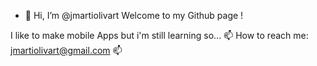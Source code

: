 - 👋 Hi, I’m @jmartiolivart
Welcome to my Github page !

I like to make mobile Apps but i'm still learning so...
📫 How to reach me: jmartiolivart@gmail.com 📫

<!---
jmartiolivart/jmartiolivart is a ✨ special ✨ repository because its `README.md` (this file) appears on your GitHub profile.
You can click the Preview link to take a look at your changes.
--->
